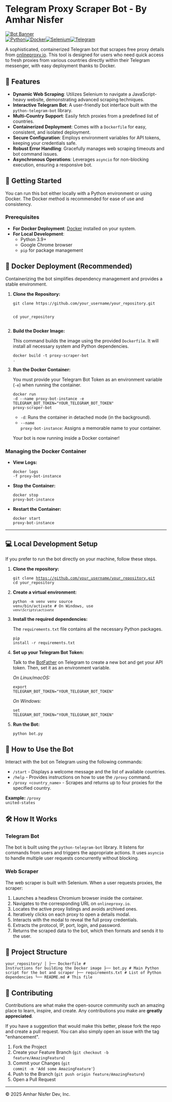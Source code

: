<!DOCTYPE html><html lang="en"><head><meta charset="UTF-8"><meta name="viewport" content="width=device-width, initial-scale=1.0"></head><body><div><h1>Telegram Proxy Scraper Bot - By Amhar Nisfer</h1><div><a href="https://t.me/getproxyfinder_bot" target="_blank"><img src="https://i.imgur.com/e5lsiVg.png" alt="Bot Banner" /></a></div><div><a href="https://www.python.org/" target="_blank"><img src="https://img.shields.io/badge/Python-3776AB?style=for-the-badge&logo=python&logoColor=white" alt="Python"></a><a href="https://www.docker.com/" target="_blank"><img src="https://img.shields.io/badge/Docker-2496ED?style=for-the-badge&logo=docker&logoColor=white" alt="Docker"></a><a href="https://www.selenium.dev/" target="_blank"><img src="https://img.shields.io/badge/Selenium-43B02A?style=for-the-badge&logo=selenium&logoColor=white" alt="Selenium"></a><a href="https://telegram.org/" target="_blank"><img src="https://img.shields.io/badge/Telegram-26A5E4?style=for-the-badge&logo=telegram&logoColor=white" alt="Telegram"></a></div><p>A sophisticated, containerized Telegram bot that scrapes free proxy details from <a href="https://onlineproxy.io">onlineproxy.io</a>. This tool is designed for users who need quick access to fresh proxies from various countries directly within their Telegram messenger, with easy deployment thanks to Docker.</p><h2>🌟 Features</h2><ul><li><strong>Dynamic Web Scraping</strong>: Utilizes Selenium to navigate a JavaScript-heavy website, demonstrating advanced scraping techniques.</li><li><strong>Interactive Telegram Bot</strong>: A user-friendly bot interface built with the <code>python-telegram-bot</code> library.</li><li><strong>Multi-Country Support</strong>: Easily fetch proxies from a predefined list of countries.</li><li><strong>Containerized Deployment</strong>: Comes with a <code>Dockerfile</code> for easy, consistent, and isolated deployment.</li><li><strong>Secure Configuration</strong>: Employs environment variables for API tokens, keeping your credentials safe.</li><li><strong>Robust Error Handling</strong>: Gracefully manages web scraping timeouts and bot command issues.</li><li><strong>Asynchronous Operations</strong>: Leverages <code>asyncio</code> for non-blocking execution, ensuring a responsive bot.</li></ul><h2>🚀 Getting Started</h2><p>You can run this bot either locally with a Python environment or using Docker. The Docker method is recommended for ease of use and consistency.</p><h3>Prerequisites</h3><ul><li><strong>For Docker Deployment</strong>: <a href="https://www.docker.com/get-started">Docker</a> installed on your system.</li><li><strong>For Local Development</strong>:<ul><li>Python 3.9+</li><li>Google Chrome browser</li><li><code>pip</code> for package management</li></ul></li></ul><h2>🐳 Docker Deployment (Recommended)</h2><p>Containerizing the bot simplifies dependency management and provides a stable environment.</p><ol><li><strong>Clone the Repository:</strong><pre><code>git clone https://github.com/your_username/your_repository.git
cd your_repository</code></pre></li><li><strong>Build the Docker Image:</strong><p>This command builds the image using the provided <code>Dockerfile</code>. It will install all necessary system and Python dependencies.</p><pre><code>docker build -t proxy-scraper-bot .</code></pre></li><li><strong>Run the Docker Container:</strong><p>You must provide your Telegram Bot Token as an environment variable (<code>-e</code>) when running the container.</p><pre><code>docker run -d --name proxy-bot-instance -e TELEGRAM_BOT_TOKEN="YOUR_TELEGRAM_BOT_TOKEN" proxy-scraper-bot</code></pre><ul><li><code>-d</code>: Runs the container in detached mode (in the background).</li><li><code>--name proxy-bot-instance</code>: Assigns a memorable name to your container.</li></ul><p>Your bot is now running inside a Docker container!</p></li></ol><h3>Managing the Docker Container</h3><ul><li><strong>View Logs:</strong><pre><code>docker logs -f proxy-bot-instance</code></pre></li><li><strong>Stop the Container:</strong><pre><code>docker stop proxy-bot-instance</code></pre></li><li><strong>Restart the Container:</strong><pre><code>docker start proxy-bot-instance</code></pre></li></ul><hr><h2>💻 Local Development Setup</h2><p>If you prefer to run the bot directly on your machine, follow these steps.</p><ol><li><strong>Clone the repository:</strong><pre><code>git clone https://github.com/your_username/your_repository.git
cd your_repository</code></pre></li><li><strong>Create a virtual environment:</strong><pre><code>python -m venv venv
source venv/bin/activate  # On Windows, use `venv\Scripts\activate`</code></pre></li><li><strong>Install the required dependencies:</strong><p>The <code>requirements.txt</code> file contains all the necessary Python packages.</p><pre><code>pip install -r requirements.txt</code></pre></li><li><strong>Set up your Telegram Bot Token:</strong><p>Talk to the <a href="https://t.me/botfather">BotFather</a> on Telegram to create a new bot and get your API token. Then, set it as an environment variable.</p><p><em>On Linux/macOS:</em></p><pre><code>export TELEGRAM_BOT_TOKEN="YOUR_TELEGRAM_BOT_TOKEN"</code></pre><p><em>On Windows:</em></p><pre><code>set TELEGRAM_BOT_TOKEN="YOUR_TELEGRAM_BOT_TOKEN"</code></pre></li><li><strong>Run the Bot:</strong><pre><code>python bot.py</code></pre></li></ol><h2>🤖 How to Use the Bot</h2><p>Interact with the bot on Telegram using the following commands:</p><ul><li><code>/start</code> - Displays a welcome message and the list of available countries.</li><li><code>/help</code> - Provides instructions on how to use the <code>/proxy</code> command.</li><li><code>/proxy <country_name></code> - Scrapes and returns up to four proxies for the specified country.</li></ul><p><strong>Example:</strong> <code>/proxy united-states</code></p><h2>🛠️ How It Works</h2><h3>Telegram Bot</h3><p>The bot is built using the <code>python-telegram-bot</code> library. It listens for commands from users and triggers the appropriate actions. It uses <code>asyncio</code> to handle multiple user requests concurrently without blocking.</p><h3>Web Scraper</h3><p>The web scraper is built with Selenium. When a user requests proxies, the scraper:</p><ol><li>Launches a headless Chromium browser inside the container.</li><li>Navigates to the corresponding URL on <code>onlineproxy.io</code>.</li><li>Locates the active proxy listings and avoids archived ones.</li><li>Iteratively clicks on each proxy to open a details modal.</li><li>Interacts with the modal to reveal the full proxy credentials.</li><li>Extracts the protocol, IP, port, login, and password.</li><li>Returns the scraped data to the bot, which then formats and sends it to the user.</li></ol><h2>📂 Project Structure</h2><pre><code>your_repository/
│
├── Dockerfile              # Instructions for building the Docker image
├── bot.py                  # Main Python script for the bot and scraper
├── requirements.txt        # List of Python dependencies
└── README.md               # This file
</code></pre><h2>🤝 Contributing</h2><p>Contributions are what make the open-source community such an amazing place to learn, inspire, and create. Any contributions you make are <strong>greatly appreciated</strong>.</p><p>If you have a suggestion that would make this better, please fork the repo and create a pull request. You can also simply open an issue with the tag "enhancement".</p><ol><li>Fork the Project</li><li>Create your Feature Branch (<code>git checkout -b feature/AmazingFeature</code>)</li><li>Commit your Changes (<code>git commit -m 'Add some AmazingFeature'</code>)</li><li>Push to the Branch (<code>git push origin feature/AmazingFeature</code>)</li><li>Open a Pull Request</li></ol><hr><footer><p>© 2025 Amhar Nisfer Dev, Inc.</p></footer></div></body></html>
